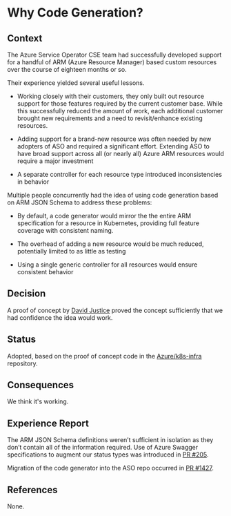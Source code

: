 # Why Code Generation?

## Context

The Azure Service Operator CSE team had successfully developed support for a handful of ARM (Azure Resource Manager) based custom resources over the course of eighteen months or so.

Their experience yielded several useful lessons.

* Working closely with their customers, they only built out resource support for those features required by the current customer base. While this successfully reduced the amount of work, each additional customer brought new requirements and a need to revisit/enhance existing resources.

* Adding support for a brand-new resource was often needed by new adopters of ASO and required a significant effort. Extending ASO to have broad support across all (or nearly all) Azure ARM resources would require a major investment

* A separate controller for each resource type introduced inconsistencies in behavior

Multiple people concurrently had the idea of using code generation based on ARM JSON Schema to address these problems:

* By default, a code generator would mirror the the entire ARM specification for a resource in Kubernetes, providing full feature coverage with consistent naming.

* The overhead of adding a new resource would be much reduced, potentially limited to as little as testing
  
* Using a single generic controller for all resources would ensure consistent behavior

## Decision

A proof of concept by [David Justice](https://github.com/devigned) proved the concept sufficiently that we had confidence the idea would work.

## Status

Adopted, based on the proof of concept code in the [Azure/k8s-infra](https://github.com/Azure/k8s-infra/tree/master/hack/generator) repository.

## Consequences

We think it's working.

## Experience Report

The ARM JSON Schema definitions weren’t sufficient in isolation as they don’t contain all of the information required. Use of Azure Swagger specifications to augment our status types was introduced in [PR #205]( https://github.com/Azure/k8s-infra/pull/205).

Migration of the code generator into the ASO repo occurred in [PR #1427](https://github.com/Azure/azure-service-operator/pull/1427).

## References

None.

